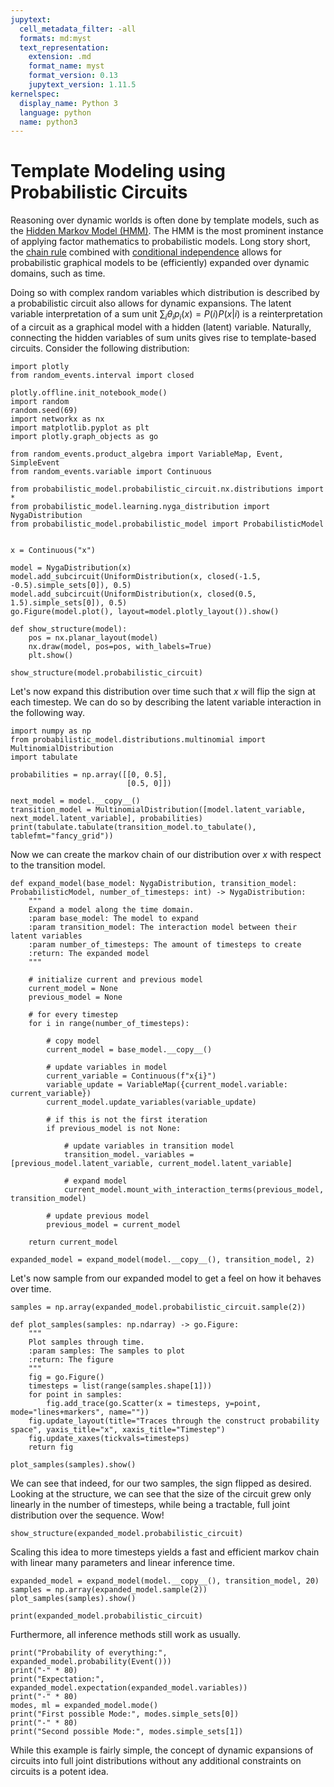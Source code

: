 ```yaml
---
jupytext:
  cell_metadata_filter: -all
  formats: md:myst
  text_representation:
    extension: .md
    format_name: myst
    format_version: 0.13
    jupytext_version: 1.11.5
kernelspec:
  display_name: Python 3
  language: python
  name: python3
---
```


# Template Modeling using Probabilistic Circuits

Reasoning over dynamic worlds is often done by template models, such as the [Hidden Markov Model (HMM)](https://en.wikipedia.org/wiki/Hidden_Markov_model). 
The HMM is the most prominent instance of applying factor mathematics to probabilistic models. Long story short, the [chain rule](https://en.wikipedia.org/wiki/Chain_rule_(probability))
combined with [conditional independence](https://en.wikipedia.org/wiki/Conditional_independence) allows for probabilistic graphical models to be (efficiently) expanded 
over dynamic domains, such as time.

Doing so with complex random variables which distribution is described by a probabilistic circuit also allows for dynamic expansions. 
The latent variable interpretation of a sum unit $\sum_i \theta_i p_i(x) = P(i) P(x | i)$ is a reinterpretation of a circuit as a graphical model with a hidden (latent) variable.
Naturally, connecting the hidden variables of sum units gives rise to template-based circuits.
Consider the following distribution:

```{code-cell} ipython3
import plotly
from random_events.interval import closed

plotly.offline.init_notebook_mode()
import random
random.seed(69)
import networkx as nx
import matplotlib.pyplot as plt
import plotly.graph_objects as go

from random_events.product_algebra import VariableMap, Event, SimpleEvent
from random_events.variable import Continuous

from probabilistic_model.probabilistic_circuit.nx.distributions import *
from probabilistic_model.learning.nyga_distribution import NygaDistribution
from probabilistic_model.probabilistic_model import ProbabilisticModel


x = Continuous("x")

model = NygaDistribution(x)
model.add_subcircuit(UniformDistribution(x, closed(-1.5, -0.5).simple_sets[0]), 0.5)
model.add_subcircuit(UniformDistribution(x, closed(0.5, 1.5).simple_sets[0]), 0.5)
go.Figure(model.plot(), layout=model.plotly_layout()).show()
```

```{code-cell} ipython3
def show_structure(model):
    pos = nx.planar_layout(model)
    nx.draw(model, pos=pos, with_labels=True)
    plt.show()
    
show_structure(model.probabilistic_circuit)
```

Let's now expand this distribution over time such that $x$ will flip the sign at each timestep.
We can do so by describing the latent variable interaction in the following way.

```{code-cell} ipython3
import numpy as np
from probabilistic_model.distributions.multinomial import MultinomialDistribution
import tabulate

probabilities = np.array([[0, 0.5], 
                          [0.5, 0]])

next_model = model.__copy__()
transition_model = MultinomialDistribution([model.latent_variable, next_model.latent_variable], probabilities)
print(tabulate.tabulate(transition_model.to_tabulate(), tablefmt="fancy_grid"))
```

Now we can create the markov chain of our distribution over $x$ with respect to the transition model.

```{code-cell} ipython3
def expand_model(base_model: NygaDistribution, transition_model: ProbabilisticModel, number_of_timesteps: int) -> NygaDistribution:
    """
    Expand a model along the time domain.
    :param base_model: The model to expand
    :param transition_model: The interaction model between their latent variables
    :param number_of_timesteps: The amount of timesteps to create
    :return: The expanded model
    """
    
    # initialize current and previous model
    current_model = None
    previous_model = None
    
    # for every timestep
    for i in range(number_of_timesteps):
        
        # copy model
        current_model = base_model.__copy__()
        
        # update variables in model
        current_variable = Continuous(f"x{i}")
        variable_update = VariableMap({current_model.variable: current_variable})
        current_model.update_variables(variable_update)
        
        # if this is not the first iteration
        if previous_model is not None:
            
            # update variables in transition model
            transition_model._variables = [previous_model.latent_variable, current_model.latent_variable]
            
            # expand model
            current_model.mount_with_interaction_terms(previous_model, transition_model)
            
        # update previous model
        previous_model = current_model
    
    return current_model

expanded_model = expand_model(model.__copy__(), transition_model, 2)
```

Let's now sample from our expanded model to get a feel on how it behaves over time.

```{code-cell} ipython3
samples = np.array(expanded_model.probabilistic_circuit.sample(2))

def plot_samples(samples: np.ndarray) -> go.Figure:
    """
    Plot samples through time.
    :param samples: The samples to plot 
    :return: The figure
    """
    fig = go.Figure()
    timesteps = list(range(samples.shape[1]))
    for point in samples:
        fig.add_trace(go.Scatter(x = timesteps, y=point, mode="lines+markers", name=""))
    fig.update_layout(title="Traces through the construct probability space", yaxis_title="x", xaxis_title="Timestep")
    fig.update_xaxes(tickvals=timesteps)
    return fig

plot_samples(samples).show()
```

We can see that indeed, for our two samples, the sign flipped as desired. 
Looking at the structure, we can see that the size of the circuit grew only linearly in the number of timesteps, 
while being a tractable, full joint distribution over the sequence. Wow!

```{code-cell} ipython3
show_structure(expanded_model.probabilistic_circuit)
```

Scaling this idea to more timesteps yields a fast and efficient markov chain with linear many parameters and linear inference time. 

```{code-cell} ipython3
expanded_model = expand_model(model.__copy__(), transition_model, 20)
samples = np.array(expanded_model.sample(2))
plot_samples(samples).show()
```

```{code-cell} ipython3
print(expanded_model.probabilistic_circuit)
```

Furthermore, all inference methods still work as usually.

```{code-cell} ipython3
print("Probability of everything:", expanded_model.probability(Event()))
print("-" * 80)
print("Expectation:", expanded_model.expectation(expanded_model.variables))
print("-" * 80)
modes, ml = expanded_model.mode()
print("First possible Mode:", modes.simple_sets[0])
print("-" * 80)
print("Second possible Mode:", modes.simple_sets[1])
```

While this example is fairly simple, the concept of dynamic expansions of circuits into full joint distributions 
without any additional constraints on circuits is a potent idea.
